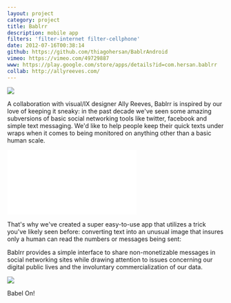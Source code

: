 ```yaml
---
layout: project
category: project
title: Bablrr
description: mobile app
filters: 'filter-internet filter-cellphone'
date: 2012-07-16T00:38:14
github: https://github.com/thiagohersan/BablrAndroid
vimeo: https://vimeo.com/49729887
www: https://play.google.com/store/apps/details?id=com.hersan.bablrr
collab: http://allyreeves.com/
---
```

![](/images/projects/bablrr/bablrr0002.png)

A collaboration with visual/IX designer Ally Reeves, Bablrr is inspired by our love of keeping it sneaky: in the past decade we've seen some amazing subversions of basic social networking tools like twitter, facebook and simple text messaging. We'd like to help people keep their quick texts under wraps when it comes to being monitored on anything other than a basic human scale.

<div class="video-wrapper video-wrapper-16x9">
    <iframe src="//player.vimeo.com/video/49729887" allowfullscreen="allowfullscreen" frameborder="0"></iframe>
</div>

That's why we've created a super easy-to-use app that utilizes a trick you've likely seen before: converting text into an unusual image that insures only a human can read the numbers or messages being sent:

Bablrr provides a simple interface to share non-monetizable messages in social networking sites while drawing attention to issues concerning our digital public lives and the involuntary commercialization of our data.

![](/images/projects/bablrr/bablrr_facebook.png)

Babel On!
